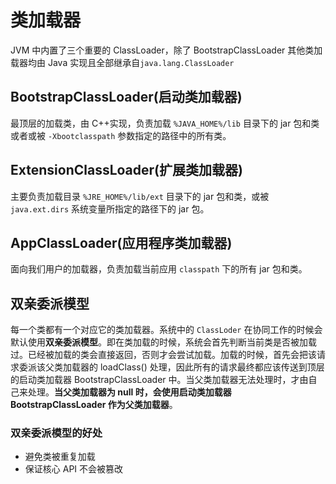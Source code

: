 # 类加载器

JVM 中内置了三个重要的 ClassLoader，除了 BootstrapClassLoader 其他类加载器均由 Java 实现且全部继承自`java.lang.ClassLoader`

## BootstrapClassLoader(启动类加载器)

最顶层的加载类，由 C++实现，负责加载 `%JAVA_HOME%/lib` 目录下的 jar 包和类或者或被 `-Xbootclasspath` 参数指定的路径中的所有类。

## ExtensionClassLoader(扩展类加载器)

主要负责加载目录 `%JRE_HOME%/lib/ext` 目录下的 jar 包和类，或被 `java.ext.dirs` 系统变量所指定的路径下的 jar 包。

## AppClassLoader(应用程序类加载器)

面向我们用户的加载器，负责加载当前应用 `classpath` 下的所有 jar 包和类。

## 双亲委派模型

每一个类都有一个对应它的类加载器。系统中的 `ClassLoder` 在协同工作的时候会默认使用**双亲委派模型**。即在类加载的时候，系统会首先判断当前类是否被加载过。已经被加载的类会直接返回，否则才会尝试加载。加载的时候，首先会把该请求委派该父类加载器的 loadClass() 处理，因此所有的请求最终都应该传送到顶层的启动类加载器 BootstrapClassLoader 中。当父类加载器无法处理时，才由自己来处理。**当父类加载器为 null 时，会使用启动类加载器 BootstrapClassLoader 作为父类加载器**。

### 双亲委派模型的好处

- 避免类被重复加载
- 保证核心 API 不会被篡改
